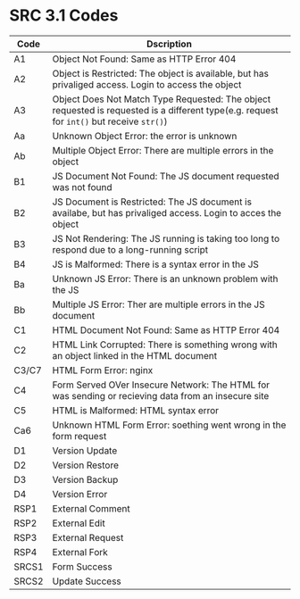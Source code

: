 # SRC 3.1 Codes
| Code | Dscription |
| --- | --- |
| A1 | Object Not Found: Same as HTTP Error 404 |
| A2 | Object is Restricted: The object is available, but has privaliged access. Login to access the object|
| A3 | Object Does Not Match Type Requested: The object requested is requested is a different type(e.g. request for `int()` but receive `str()`)|
| Aa | Unknown Object Error: the error is unknown |
| Ab | Multiple Object Error: There are multiple errors in the object |
| B1 | JS Document Not Found: The JS document requested was not found |
| B2 | JS Document is Restricted: The JS document is availabe, but has privaliged access. Login to acces the object |
| B3 | JS Not Rendering: The JS running is taking too long to respond due to a long-running script |
| B4 | JS is Malformed: There is a syntax error in the JS |
| Ba | Unknown JS Error: There is an unknown problem with the JS |
| Bb | Multiple JS Error: Ther are multiple errors in the JS document |
| C1 | HTML Document Not Found: Same as HTTP Error 404 |
| C2 | HTML Link Corrupted: There is something wrong with an object linked in the HTML document |
| C3/C7 | HTML Form Error: nginx |
| C4 | Form Served OVer Insecure Network: The HTML for was sending or recieving data from an insecure site |
| C5 | HTML is Malformed: HTML syntax error |
| Ca6 | Unknown HTML Form Error: soething went wrong in the form request |
| D1 | Version Update |
| D2 | Version Restore |
| D3 | Version Backup |
| D4 | Version Error |
| RSP1 | External Comment |
| RSP2 | External Edit |
| RSP3 | External Request |
| RSP4 | External Fork |
| SRCS1 | Form Success |
| SRCS2 | Update Success |
